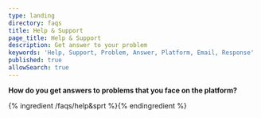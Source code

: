 ```yaml
---
type: landing
directory: faqs
title: Help & Support
page_title: Help & Support
description: Get answer to your problem
keywords: 'Help, Support, Problem, Answer, Platform, Email, Response'
published: true
allowSearch: true
---
```



**How do you get answers to problems that you face on the platform?**

{% ingredient /faqs/help&sprt %}{% endingredient %}
